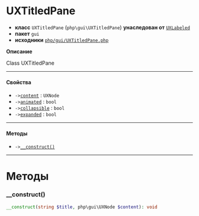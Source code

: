 # UXTitledPane

- **класс** `UXTitledPane` (`php\gui\UXTitledPane`) **унаследован от** [`UXLabeled`](https://github.com/jphp-compiler/jphp/blob/master/exts/jphp-gui-ext/api-docs/classes/php/gui/UXLabeled.ru.md)
- **пакет** `gui`
- **исходники** [`php/gui/UXTitledPane.php`](./src/main/resources/JPHP-INF/sdk/php/gui/UXTitledPane.php)

**Описание**

Class UXTitledPane

---

#### Свойства

- `->`[`content`](#prop-content) : `UXNode`
- `->`[`animated`](#prop-animated) : `bool`
- `->`[`collapsible`](#prop-collapsible) : `bool`
- `->`[`expanded`](#prop-expanded) : `bool`

---

#### Методы

- `->`[`__construct()`](#method-__construct)

---
# Методы

<a name="method-__construct"></a>

### __construct()
```php
__construct(string $title, php\gui\UXNode $content): void
```